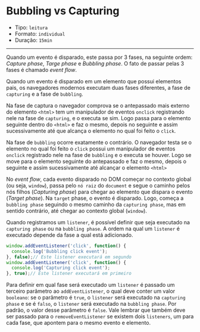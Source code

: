 # Bubbling vs Capturing

* Tipo: `leitura`
* Formato: `individual`
* Duração: `15min`

***

Quando um evento é disparado, este passa por 3 fases, na seguinte ordem: *Capture phase*, *Targe phase* e *Bubbling phase*. O fato de passar pelas 3 fases é chamado *event flow*.

Quando um evento é disparado em um elemento que possui elementos pais, os navegadores modernos executam duas fases diferentes, a fase de `capturing` e a fase de `bubbling`.

Na fase de captura o navegador comprova se o antepassado mais externo do elemento `<html>` tem um manipulador de eventos `onclick` registrando nele na fase de `capturing`, e o executa se sim. Logo passa para o elemento seguinte dentro do `<html>` e faz o mesmo, depois no seguinte e assim sucessivamente até que alcança o elemento no qual foi feito o `click`.

Na fase de `bubbling` ocorre exatamente o contrário. O navegador testa se o elemento no qual foi feito o `click` possui um manipulador de eventos `onclick` registrado nele na fase de `bubbling` e o executa se houver. Logo se move para o elemento seguinte do antepassado e faz o mesmo, depois o seguinte e assim sucessivamente até alcançar o elemento `<html>`

No *event flow*, cada evento disparado no DOM começar no contexto global (ou seja, `window`), passa pelo `nó raiz` do `document` e segue o caminho pelos nós filhos (*Capturing phase*) para chegar ao elemento que dispara o evento (*Target phase*). Na `target` phase, o evento é disparado. Logo, começa a `bubbling phase` seguindo o mesmo caminho da `capturing phase`, mas em sentido contrário, até chegar ao contexto global (`window`).

Quando registramos um `listener`, é possível definir que seja executado na `capturing phase` ou na `bubbling phase`. A ordem na qual um `listener` é executado depende da fase a qual está adicionado.
```js
window.addEventListener('click', function() {
  console.log('Bubbling click event');
}, false);// Este listener executará em segundo
window.addEventListener('click', function() {
  console.log('Capturing click event');
}, true);// Este listener executará em primeiro
```

Para definir em qual fase será executado um `listener` é passado um terceiro parâmetro ao `addEventListener`, o qual deve conter um valor `booleano`: se o parâmetro é `true`, o `listener` será executado na `capturing phase` e se é `falso`, o `listener` será executado na `bubbling phase`. Por padrão, o valor desse parâmetro é `false`. Vale lembrar que também deve ser passado para o `removeEventListener` se existem dois `listeners`, um para cada fase, que apontem para o mesmo evento e elemento.
